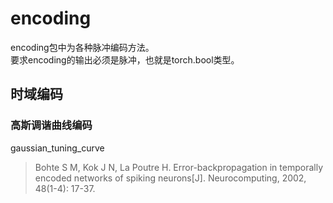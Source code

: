 # encoding
encoding包中为各种脉冲编码方法。  
要求encoding的输出必须是脉冲，也就是torch.bool类型。  
## 时域编码
### 高斯调谐曲线编码

gaussian_tuning_curve  

>Bohte S M, Kok J N, La Poutre H. Error-backpropagation in temporally encoded networks of spiking neurons[J]. Neurocomputing, 2002, 48(1-4): 17-37.
